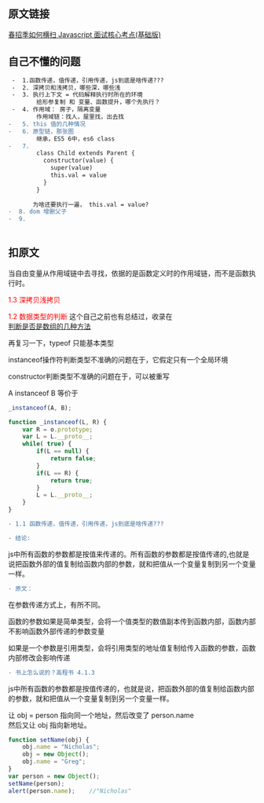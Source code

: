 ## 原文链接

[春招季如何横扫 Javascript 面试核心考点(基础版)](https://juejin.im/post/5c6ad9fde51d453c356e37d1)


## 自己不懂的问题

```diff
 -  1.函数传递，值传递，引用传递，js到底是啥传递???
 -  2. 深拷贝和浅拷贝，哪些深，哪些浅
 -  3. 执行上下文 = 代码解释执行时所在的环境
 		给形参复制 和 变量、函数提升，哪个先执行？
 -	4. 作用域： 房子，隔离变量
 		作用域链：找人，屋里找，出去找
- 	5. this 值的几种情况
- 	6. 原型链，那张图
 		继承，ES5 6中，es6 class
- 	7.
 		class Child extends Parent {
		  constructor(value) {
		    super(value)
		    this.val = value
		  }
		}
       
       为啥还要执行一遍， this.val = value?
-  8. dom 增删父子
-  9.
 	
```

## 扣原文


当自由变量从作用域链中去寻找，依据的是函数定义时的作用域链，而不是函数执行时。





<font color="red">1.3 深拷贝浅拷贝</font>



<font color="red">1.2 数据类型的判断</font>
这个自己之前也有总结过，收录在  
[判断是否是数组的几种方法](https://juejin.im/post/5be52b1ae51d450b3647e766)

再复习一下，typeof 只能基本类型  
   
 instanceof操作符判断类型不准确的问题在于，它假定只有一个全局环境     
  
constructor判断类型不准确的问题在于，可以被重写  

A instanceof B  等价于   

``` js
_instanceof(A, B);  

function _instanceof(L, R) {
    var R = o.prototype;
    var L = L.__proto__;
    while( true) {
        if(L == null) {
            return false;
        }
        if(L == R) {
            return true;
        }
        L = L.__proto__;
    }
}
```






``` diff
- 1.1 函数传递，值传递，引用传递，js到底是啥传递???
```

``` diff
- 结论:
```

js中所有函数的参数都是按值来传递的。所有函数的参数都是按值传递的,也就是说把函数外部的值复制给函数内部的参数，就和把值从一个变量复制到另一个变量一样。


           
``` diff
- 原文：
```

在参数传递方式上，有所不同。

函数的参数如果是简单类型，会将一个值类型的数值副本传到函数内部，函数内部不影响函数外部传递的参数变量

如果是一个参数是引用类型，会将引用类型的地址值复制给传入函数的参数，函数内部修改会影响传递


``` diff
- 书上怎么说的？高程书 4.1.3 
```

js中所有函数的参数都是按值传递的，也就是说，把函数外部的值复制给函数内部的参数，就和把值从一个变量复制到另一个变量一样。

让 obj = person 指向同一个地址，然后改变了 person.name  
然后又让 obj 指向新地址。

``` js
function setName(obj) { 
	obj.name = "Nicholas";
	obj = new Object();
	obj.name = "Greg";}var person = new Object();setName(person);alert(person.name);    //"Nicholas"

```






